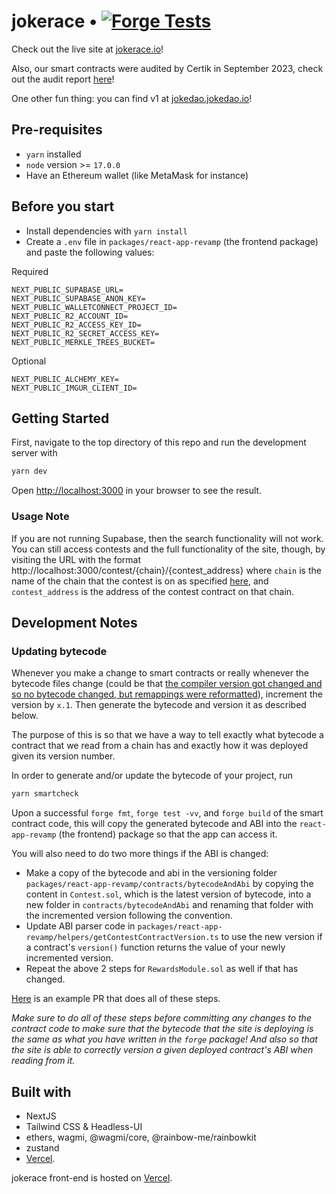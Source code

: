# jokerace • [![Forge Tests](https://github.com/jk-labs-inc/jokerace/actions/workflows/forge_tests.yml/badge.svg)](https://github.com/JokeDAO/JokeDaoV2Dev/actions/workflows/forge_tests.yml)

Check out the live site at [jokerace.io](https://jokerace.io/)!

Also, our smart contracts were audited by Certik in September 2023, check out the audit report [here](https://github.com/jk-labs-inc/jokerace-audits/blob/main/audit-reports/Sept23_Certik_Final_Report.pdf)!

One other fun thing: you can find v1 at [jokedao.jokedao.io](https://jokedao.jokedao.io)!

## Pre-requisites
- `yarn` installed
- `node` version >= `17.0.0`
- Have an Ethereum wallet (like MetaMask for instance)

## Before you start
- Install dependencies with `yarn install`
- Create a `.env` file in `packages/react-app-revamp` (the frontend package) and paste the following values:

Required
```
NEXT_PUBLIC_SUPABASE_URL=
NEXT_PUBLIC_SUPABASE_ANON_KEY=
NEXT_PUBLIC_WALLETCONNECT_PROJECT_ID=
NEXT_PUBLIC_R2_ACCOUNT_ID=
NEXT_PUBLIC_R2_ACCESS_KEY_ID=
NEXT_PUBLIC_R2_SECRET_ACCESS_KEY=
NEXT_PUBLIC_MERKLE_TREES_BUCKET=
```

Optional
```
NEXT_PUBLIC_ALCHEMY_KEY=
NEXT_PUBLIC_IMGUR_CLIENT_ID=
```
## Getting Started

First, navigate to the top directory of this repo and run the development server with

```bash
yarn dev
```

Open [http://localhost:3000](http://localhost:3000) in your browser to see the result.

### Usage Note
If you are not running Supabase, then the search functionality will not work. You can still access contests and the full functionality of the site, though, by visiting the URL with the format http://localhost:3000/contest/{chain}/{contest_address} where `chain` is the name of the chain that the contest is on as specified [here](https://github.com/jk-labs-inc/jokerace/blob/staging/packages/react-app-revamp/config/wagmi/index.ts), and `contest_address` is the address of the contest contract on that chain.

## Development Notes

### Updating bytecode

Whenever you make a change to smart contracts or really whenever the bytecode files change (could be that [the compiler version got changed and so no bytecode changed, but remappings were reformatted](https://github.com/jk-labs-inc/jokerace/pull/509)), increment the version by `x.1`. Then generate the bytecode and version it as described below.

The purpose of this is so that we have a way to tell exactly what bytecode a contract that we read from a chain has and exactly how it was deployed given its version number.

In order to generate and/or update the bytecode of your project, run 

```bash
yarn smartcheck
```

Upon a successful `forge fmt`, `forge test -vv`, and `forge build` of the smart contract code, this will copy the generated bytecode and ABI into the `react-app-revamp` (the frontend) package so that the app can access it.

You will also need to do two more things if the ABI is changed:
  - Make a copy of the bytecode and abi in the versioning folder `packages/react-app-revamp/contracts/bytecodeAndAbi` by copying the content in `Contest.sol`, which is the latest version of bytecode, into a new folder in `contracts/bytecodeAndAbi` and renaming that folder with the incremented version following the convention.
  - Update ABI parser code in `packages/react-app-revamp/helpers/getContestContractVersion.ts` to use the new version if a contract's `version()` function returns the value of your newly incremented version.
  - Repeat the above 2 steps for `RewardsModule.sol` as well if that has changed.
  
[Here](https://github.com/jk-labs-inc/jokerace/pull/111/commits/79072b212e603bcca0418dd5057557379444194f) is an example PR that does all of these steps.

*Make sure to do all of these steps before committing any changes to the contract code to make sure that the bytecode that the site is deploying is the same as what you have written in the `forge` package! And also so that the site is able to correctly version a given deployed contract's ABI when reading from it.*

## Built with
- NextJS
- Tailwind CSS & Headless-UI
- ethers, wagmi, @wagmi/core, @rainbow-me/rainbowkit
- zustand
- [Vercel](https://vercel.com/?utm_source=jokedao&utm_campaign=oss).

jokerace front-end is hosted on [Vercel](https://vercel.com/?utm_source=jokedao&utm_campaign=oss).
